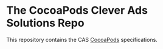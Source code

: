 # The CocoaPods Clever Ads Solutions Repo

This repository contains the CAS [CocoaPods](https://github.com/CocoaPods/CocoaPods) specifications.